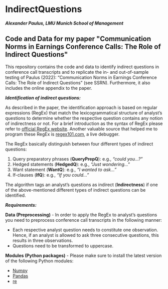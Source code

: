 # IndirectQuestions

***Alexander Paulus, LMU Munich School of Management***

Code and Data for my paper "Communication Norms in Earnings Conference Calls: The Role of Indirect Questions"
---

This repository contains the code and data to identify indirect questions in conference call transcripts and to replicate the in- and out-of-sample testing of Paulus (2022): “Communication Norms in Earnings Conference Calls: The Role of Indirect Questions” (see SSRN). Furthermore, it also includes the online appendix to the paper. 

***Identification of indirect questions:***

As described in the paper, the identification approach is based on regular expressions (RegEx) that match the lexicogrammatical structure of analyst’s questions to determine whether the respective question contains any notion of indirectness or not. For a brief introduction as the syntax of RegEx please refer to [official RegEx website](https://docs.python.org/3/library/re.html). Another valuable source that helped me to program these RegEx is [regex101.com](https://regex101.com/), a live debugger.

The RegEx basically distinguish between four different types of indirect questions: 

   1. Query preparatory phrases (**QueryPrepQ**): e.g., *“could you…?”*
   2. Hedged statements (**HedgedQ**): e.g., *“Just wondering…"*
   3. Want statement (**WantQ**): e.g., *“I wanted to ask…”*
   4. If-clauses (**IfQ**): e.g., *“If you could…”*

The algorithm tags an analyst’s questions as indirect (**Indirectness**) if one of the above-mentioned different types of indirect questions can be identified.

***Requirements:***

**Data (Preprocessing)** - In order to apply the RegEx to analyst’s questions you need to preprocess conference call transcripts in the following manner:
- Each respective analyst question needs to constitute one observation. Hence, if an analyst is allowed to ask three consecutive questions, this results in three observations.
- Questions need to be transformed to uppercase.

**Modules (Python packages)** - Please make sure to install the latest version of the following Python modules:
- [Numpy](https://numpy.org/)
- [Pandas](https://pandas.pydata.org/)
- [re](https://docs.python.org/3/library/re.html)
